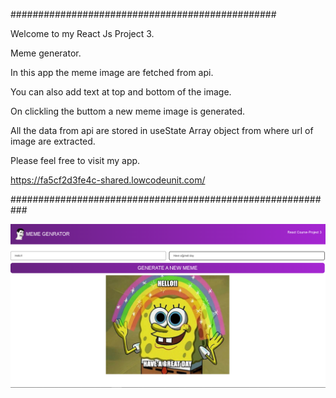 ################################################

Welcome to my React Js Project 3.

Meme generator.

In this app the meme image are fetched from api.

You can also add text at top and bottom of the image.

On clickling the buttom a new meme image is generated.

All the data from api are stored in useState Array object from where url of image are extracted.

Please feel free to visit my app.

https://fa5cf2d3fe4c-shared.lowcodeunit.com/

###########################################################

![Screenshot](Project-demo.png)
